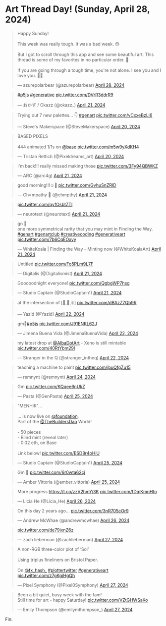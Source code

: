 <!--suppress JSUnresolvedLibraryURL -->
# Art Thread Day! (Sunday, April 28, 2024)

<blockquote class="twitter-tweet"><p lang="en" dir="ltr">Happy Sunday!<br><br>This week was really tough. It was a bad week. 😓<br><br>But I got to scroll through this app and see some beautiful art. This thread is some of my favorites in no particular order. 🧵<br><br>If you are going through a tough time, you&#39;re not alone. I see you and I love you. 🫶🏽</p>&mdash; azurepolarbear (@azurepolarbear) <a href="https://twitter.com/azurepolarbear/status/1784652368904126796?ref_src=twsrc%5Etfw">April 28, 2024</a></blockquote> <script async src="https://platform.twitter.com/widgets.js" charset="utf-8"></script>

<blockquote class="twitter-tweet"><p lang="qme" dir="ltr"><a href="https://twitter.com/hashtag/p5js?src=hash&amp;ref_src=twsrc%5Etfw">#p5js</a> <a href="https://twitter.com/hashtag/generative?src=hash&amp;ref_src=twsrc%5Etfw">#generative</a> <a href="https://t.co/DVrR3ddrR9">pic.twitter.com/DVrR3ddrR9</a></p>&mdash; おかず / Okazz (@okazz_) <a href="https://twitter.com/okazz_/status/1782012248963367253?ref_src=twsrc%5Etfw">April 21, 2024</a></blockquote> <script async src="https://platform.twitter.com/widgets.js" charset="utf-8"></script>

<blockquote class="twitter-tweet"><p lang="en" dir="ltr">Trying out 7 new palettes... 👇 <a href="https://twitter.com/hashtag/genart?src=hash&amp;ref_src=twsrc%5Etfw">#genart</a> <a href="https://t.co/vCxxeBzLi6">pic.twitter.com/vCxxeBzLi6</a></p>&mdash; Steve&#39;s Makerspace (@SteveMakerspace) <a href="https://twitter.com/SteveMakerspace/status/1781712804371747237?ref_src=twsrc%5Etfw">April 20, 2024</a></blockquote> <script async src="https://platform.twitter.com/widgets.js" charset="utf-8"></script>

<blockquote class="twitter-tweet"><p lang="en" dir="ltr">BASED PIXELS<br><br>444 animated 1/1s on <a href="https://twitter.com/base?ref_src=twsrc%5Etfw">@base</a> <a href="https://t.co/m5w9yXdKH4">pic.twitter.com/m5w9yXdKH4</a></p>&mdash; Tristan Rettich (@Pixeldreams_art) <a href="https://twitter.com/Pixeldreams_art/status/1781786560599339444?ref_src=twsrc%5Etfw">April 20, 2024</a></blockquote> <script async src="https://platform.twitter.com/widgets.js" charset="utf-8"></script>

<blockquote class="twitter-tweet"><p lang="en" dir="ltr">I&#39;m back!!! really missed making those <a href="https://t.co/3Fy94QBWKZ">pic.twitter.com/3Fy94QBWKZ</a></p>&mdash; ARC (@arc4g) <a href="https://twitter.com/arc4g/status/1781891399442444719?ref_src=twsrc%5Etfw">April 21, 2024</a></blockquote> <script async src="https://platform.twitter.com/widgets.js" charset="utf-8"></script>

<blockquote class="twitter-tweet"><p lang="en" dir="ltr">good morning!!!☺️🩷 <a href="https://t.co/GvhuSnZRID">pic.twitter.com/GvhuSnZRID</a></p>&mdash; Ch=mpathy 🧪 (@chmpthy) <a href="https://twitter.com/chmpthy/status/1782050524134793390?ref_src=twsrc%5Etfw">April 21, 2024</a></blockquote> <script async src="https://platform.twitter.com/widgets.js" charset="utf-8"></script>

<blockquote class="twitter-tweet"><p lang="zxx" dir="ltr"><a href="https://t.co/qvfOsbtZTl">pic.twitter.com/qvfOsbtZTl</a></p>&mdash; neurotext (@neurotext) <a href="https://twitter.com/neurotext/status/1782090259234214181?ref_src=twsrc%5Etfw">April 21, 2024</a></blockquote> <script async src="https://platform.twitter.com/widgets.js" charset="utf-8"></script>

<blockquote class="twitter-tweet"><p lang="en" dir="ltr">gn 🌙 <br>one more symmetrical rarity that you may mint in Finding the Way.<br> <a href="https://twitter.com/hashtag/genart?src=hash&amp;ref_src=twsrc%5Etfw">#genart</a> <a href="https://twitter.com/hashtag/genartclub?src=hash&amp;ref_src=twsrc%5Etfw">#genartclub</a> <a href="https://twitter.com/hashtag/creativecoding?src=hash&amp;ref_src=twsrc%5Etfw">#creativecoding</a> <a href="https://twitter.com/hashtag/generativeart?src=hash&amp;ref_src=twsrc%5Etfw">#generativeart</a> <a href="https://t.co/7b6CqEOxvy">pic.twitter.com/7b6CqEOxvy</a></p>&mdash; WhiteKoala | Finding the Way - Minting now (@WhiteKoalaArt) <a href="https://twitter.com/WhiteKoalaArt/status/1782071553368146079?ref_src=twsrc%5Etfw">April 21, 2024</a></blockquote> <script async src="https://platform.twitter.com/widgets.js" charset="utf-8"></script>

<blockquote class="twitter-tweet"><p lang="en" dir="ltr">Untitled <a href="https://t.co/Fo5PLm9L7F">pic.twitter.com/Fo5PLm9L7F</a></p>&mdash; Digitalis (@Digitalismist) <a href="https://twitter.com/Digitalismist/status/1782130446937022600?ref_src=twsrc%5Etfw">April 21, 2024</a></blockquote> <script async src="https://platform.twitter.com/widgets.js" charset="utf-8"></script>

<blockquote class="twitter-tweet"><p lang="en" dir="ltr">Gooooodnight everyone! <a href="https://t.co/QgbgWP7hsg">pic.twitter.com/QgbgWP7hsg</a></p>&mdash; Studio Captain (@StudioCaptain1) <a href="https://twitter.com/StudioCaptain1/status/1782136720462364739?ref_src=twsrc%5Etfw">April 21, 2024</a></blockquote> <script async src="https://platform.twitter.com/widgets.js" charset="utf-8"></script>

<blockquote class="twitter-tweet"><p lang="en" dir="ltr">at the intersection of [🔺,🔵,❇️] <a href="https://t.co/dBAzZ7Qb9R">pic.twitter.com/dBAzZ7Qb9R</a></p>&mdash; Yazid (@Yazid) <a href="https://twitter.com/Yazid/status/1782395687977800074?ref_src=twsrc%5Etfw">April 22, 2024</a></blockquote> <script async src="https://platform.twitter.com/widgets.js" charset="utf-8"></script>

<blockquote class="twitter-tweet"><p lang="und" dir="ltr">gm🌈<a href="https://twitter.com/hashtag/p5js?src=hash&amp;ref_src=twsrc%5Etfw">#p5js</a> <a href="https://t.co/J91ENKL62J">pic.twitter.com/J91ENKL62J</a></p>&mdash; Jimena Buena Vida (@JimenaBuenaVida) <a href="https://twitter.com/JimenaBuenaVida/status/1782349879156646070?ref_src=twsrc%5Etfw">April 22, 2024</a></blockquote> <script async src="https://platform.twitter.com/widgets.js" charset="utf-8"></script>

<blockquote class="twitter-tweet"><p lang="en" dir="ltr">my latest drop at <a href="https://twitter.com/AlbaDotArt?ref_src=twsrc%5Etfw">@AlbaDotArt</a> - Xeno is still mintable <a href="https://t.co/40RtYbm29I">pic.twitter.com/40RtYbm29I</a></p>&mdash; Stranger in the Q (@stranger_intheq) <a href="https://twitter.com/stranger_intheq/status/1782293182102843512?ref_src=twsrc%5Etfw">April 22, 2024</a></blockquote> <script async src="https://platform.twitter.com/widgets.js" charset="utf-8"></script>

<blockquote class="twitter-tweet"><p lang="en" dir="ltr">teaching a machine to paint <a href="https://t.co/jbuQfgZu15">pic.twitter.com/jbuQfgZu15</a></p>&mdash; remnynt (@remnynt) <a href="https://twitter.com/remnynt/status/1783205254026215796?ref_src=twsrc%5Etfw">April 24, 2024</a></blockquote> <script async src="https://platform.twitter.com/widgets.js" charset="utf-8"></script>

<blockquote class="twitter-tweet"><p lang="und" dir="ltr">Gm <a href="https://t.co/KQqee6nUkZ">pic.twitter.com/KQqee6nUkZ</a></p>&mdash; Pasta (@GenPasta) <a href="https://twitter.com/GenPasta/status/1783476373123727807?ref_src=twsrc%5Etfw">April 25, 2024</a></blockquote> <script async src="https://platform.twitter.com/widgets.js" charset="utf-8"></script>

<blockquote class="twitter-tweet"><p lang="en" dir="ltr">&quot;MENHIR&quot;...<br><br>... is now live on <a href="https://twitter.com/foundation?ref_src=twsrc%5Etfw">@foundation</a>.<br>Part of the <a href="https://twitter.com/TheBuildersDao?ref_src=twsrc%5Etfw">@TheBuildersDao</a> World!<br><br>- 50 pieces <br>- Blind mint (reveal later)<br>- 0.02 eth, on Base<br><br>Link below! <a href="https://t.co/ESD8r4oHiU">pic.twitter.com/ESD8r4oHiU</a></p>&mdash; Studio Captain (@StudioCaptain1) <a href="https://twitter.com/StudioCaptain1/status/1783499388276367870?ref_src=twsrc%5Etfw">April 25, 2024</a></blockquote> <script async src="https://platform.twitter.com/widgets.js" charset="utf-8"></script>

<blockquote class="twitter-tweet"><p lang="und" dir="ltr">Gm 🥰 <a href="https://t.co/6r0wta62cj">pic.twitter.com/6r0wta62cj</a></p>&mdash; Amber Vittoria (@amber_vittoria) <a href="https://twitter.com/amber_vittoria/status/1783490066297557234?ref_src=twsrc%5Etfw">April 25, 2024</a></blockquote> <script async src="https://platform.twitter.com/widgets.js" charset="utf-8"></script>

<blockquote class="twitter-tweet"><p lang="en" dir="ltr">More progress <a href="https://t.co/zzV2hmYj3K">https://t.co/zzV2hmYj3K</a> <a href="https://t.co/fDqiKmnHto">pic.twitter.com/fDqiKmnHto</a></p>&mdash; Licia He (@Licia_He) <a href="https://twitter.com/Licia_He/status/1783815528663953694?ref_src=twsrc%5Etfw">April 26, 2024</a></blockquote> <script async src="https://platform.twitter.com/widgets.js" charset="utf-8"></script>

<blockquote class="twitter-tweet"><p lang="en" dir="ltr">On this day 2 years ago... <a href="https://t.co/3nR705cOr9">pic.twitter.com/3nR705cOr9</a></p>&mdash; Andrew McWhae (@andrewmcwhae) <a href="https://twitter.com/andrewmcwhae/status/1783865142440337572?ref_src=twsrc%5Etfw">April 26, 2024</a></blockquote> <script async src="https://platform.twitter.com/widgets.js" charset="utf-8"></script>

<blockquote class="twitter-tweet"><p lang="zxx" dir="ltr"><a href="https://t.co/de79ixnZ6z">pic.twitter.com/de79ixnZ6z</a></p>&mdash; zach lieberman (@zachlieberman) <a href="https://twitter.com/zachlieberman/status/1784225491966157036?ref_src=twsrc%5Etfw">April 27, 2024</a></blockquote> <script async src="https://platform.twitter.com/widgets.js" charset="utf-8"></script>

<blockquote class="twitter-tweet"><p lang="en" dir="ltr">A non-RGB three-color plot of ‘Sol’ <br><br>Using triplus fineliners on Bristol Paper.<br><br>On <a href="https://twitter.com/fx_hash_?ref_src=twsrc%5Etfw">@fx_hash_</a> <a href="https://twitter.com/hashtag/plottertwitter?src=hash&amp;ref_src=twsrc%5Etfw">#plottertwitter</a> <a href="https://twitter.com/hashtag/generativeart?src=hash&amp;ref_src=twsrc%5Etfw">#generativeart</a> <a href="https://t.co/z7gKgjHgQh">pic.twitter.com/z7gKgjHgQh</a></p>&mdash; Pixel Symphony (@Pixel0Symphony) <a href="https://twitter.com/Pixel0Symphony/status/1784255613415071956?ref_src=twsrc%5Etfw">April 27, 2024</a></blockquote> <script async src="https://platform.twitter.com/widgets.js" charset="utf-8"></script>

<blockquote class="twitter-tweet"><p lang="en" dir="ltr">Been a bit quiet, busy week with the fam! <br>Still time for art - happy Saturday! <a href="https://t.co/VZtGHWSaKo">pic.twitter.com/VZtGHWSaKo</a></p>&mdash; Emily Thompson (@emilymthompson_) <a href="https://twitter.com/emilymthompson_/status/1784308100008456289?ref_src=twsrc%5Etfw">April 27, 2024</a></blockquote> <script async src="https://platform.twitter.com/widgets.js" charset="utf-8"></script>

Fin.
